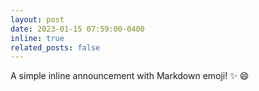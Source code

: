```yaml
---
layout: post
date: 2023-01-15 07:59:00-0400
inline: true
related_posts: false
---
```


A simple inline announcement with Markdown emoji! :sparkles: :smile:
